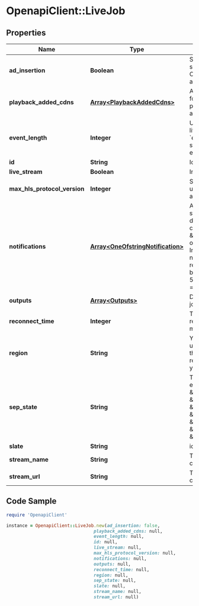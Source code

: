 # OpenapiClient::LiveJob

## Properties

Name | Type | Description | Notes
------------ | ------------- | ------------- | -------------
**ad_insertion** | **Boolean** | Setting this parameter to true will enable server side ad insertion (SSAI) on the job. Current support includes, DFP, Freewheel, or any VAST 2.0/3.0 ad tags. | [default to false]
**playback_added_cdns** | [**Array&lt;PlaybackAddedCdns&gt;**](PlaybackAddedCdns.md) | Array of additional CDN providers to be used for manifest generation. For each CDN provided, the manifest will be prepended accordingly | [optional] 
**event_length** | **Integer** | Used to preset and define an end time for the live event. At any point within the specified &#x60;event_length&#x60; you may reconnect to your stream. The &#x60;event_length&#x60; setting goes into effect as soon as streaming begins. | 
**id** | **String** | Id for the stream. | 
**live_stream** | **Boolean** | Indicates that the job is a live streaming job. | 
**max_hls_protocol_version** | **Integer** | Sets the maximum HLS protocol version to use. Special features will be used as available. | [default to 3]
**notifications** | [**Array&lt;OneOfstringNotification&gt;**](OneOfstringNotification.md) | Array of notification destination objects or strings.  A notification will be sent to the destination when selected event occurs. You can use a simple string with a url: &amp;quot;http://log:pass@httpbin.org/post&amp;quot;, or you can use an object. &lt;br&gt; Retry strategy: In the event of a failed request to send a notification, the default retry strategy is to retry 50 times with an exponential delay between attempts: &lt;br&gt; &#x60;max_retry_times &#x3D; 50&#x60; &lt;br&gt; &#x60;delay_delta_s &#x3D; 5&#x60; &lt;br&gt;&#x60;next_retry &#x3D; now_s + retry_count * delay_delta_s&#x60; | 
**outputs** | [**Array&lt;Outputs&gt;**](Outputs.md) | Details on each output rendition of the Live job. | 
**reconnect_time** | **Integer** | The time, in seconds, to wait for a stream to reconnect to the encoder. Default is set to 30 minutes. | 
**region** | **String** | You can specify an Amazon AWS region to use for encoding a job and we will process the job on servers in the region specified. It’s recommended to use the region closest to your encoder. | 
**sep_state** | **String** | The current state of the job&amp;#39;s SEP (static entry point) - possible values: &amp;#39;waiting&amp;#39; &amp;#39;pending_activation&amp;#39;, &amp;#39;activation_in_progress&amp;#39;, &amp;#39;ready&amp;#39;, &amp;#39;pending_deactivation&amp;#39;, &amp;#39;deactivation_in_progress&amp;#39;, &amp;#39;cancelled&amp;#39;, &amp;#39;finished&amp;#39; | 
**slate** | **String** | id for slate of assets to be included | 
**stream_name** | **String** | The stream name to add to your encoder configuration. | 
**stream_url** | **String** | The stream URL to add to your encoder configuration. | 

## Code Sample

```ruby
require 'OpenapiClient'

instance = OpenapiClient::LiveJob.new(ad_insertion: false,
                                 playback_added_cdns: null,
                                 event_length: null,
                                 id: null,
                                 live_stream: null,
                                 max_hls_protocol_version: null,
                                 notifications: null,
                                 outputs: null,
                                 reconnect_time: null,
                                 region: null,
                                 sep_state: null,
                                 slate: null,
                                 stream_name: null,
                                 stream_url: null)
```


